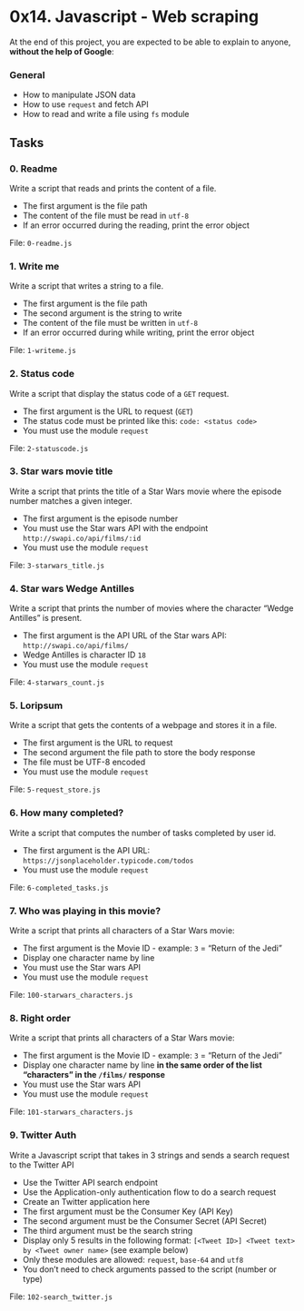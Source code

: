 <h1>0x14. Javascript - Web scraping</h1>
<p>At the end of this project, you are expected to be able to explain to anyone, <strong>without the help of Google</strong>:</p>

<h3>General</h3>

<ul>
<li>How to manipulate JSON data</li>
<li>How to use <code>request</code> and fetch API</li>
<li>How to read and write a file using <code>fs</code> module</li>
</ul>
<h2>Tasks</h2>
  <h3>
    0. Readme
  </h3>
  <p>Write a script that reads and prints the content of a file.</p>
<ul>
<li>The first argument is the file path</li>
<li>The content of the file must be read in <code>utf-8</code></li>
<li>If an error occurred during the reading, print the error object</li>
</ul>
        <p>File: <code>0-readme.js</code></p>
  <h3>
    1. Write me
  </h3>
  <p>Write a script that writes a string to a file.</p>
<ul>
<li>The first argument is the file path</li>
<li>The second argument is the string to write</li>
<li>The content of the file must be written in <code>utf-8</code></li>
<li>If an error occurred during while writing, print the error object</li>
</ul>
        <p>File: <code>1-writeme.js</code></p>
  <h3>
    2. Status code
  </h3>
  <p>Write a script that display the status code of a <code>GET</code> request.</p>
<ul>
<li>The first argument is the URL to request (<code>GET</code>)</li>
<li>The status code must be printed like this: <code>code: &lt;status code&gt;</code></li>
<li>You must use the module <code>request</code></li>
</ul>
        <p>File: <code>2-statuscode.js</code></p>
  <h3>
    3. Star wars movie title
  </h3>
  <p>Write a script that prints the title of a Star Wars movie where the episode number matches a given integer.</p>
<ul>
<li>The first argument is the episode number</li>
<li>You must use the Star wars API with the endpoint <code>http://swapi.co/api/films/:id</code></li>
<li>You must use the module <code>request</code></li>
</ul>
        <p>File: <code>3-starwars_title.js</code></p>
  <h3>
    4. Star wars Wedge Antilles
  </h3>
  <p>Write a script that prints the number of movies where the character &ldquo;Wedge Antilles&rdquo; is present.</p>
<ul>
<li>The first argument is the API URL of the Star wars API: <code>http://swapi.co/api/films/</code></li>
<li>Wedge Antilles is character ID <code>18</code></li>
<li>You must use the module <code>request</code></li>
</ul>
        <p>File: <code>4-starwars_count.js</code></p>
  <h3>
    5. Loripsum
  </h3>
  <p>Write a script that gets the contents of a webpage and stores it in a file.</p>
<ul>
<li>The first argument is the URL to request</li>
<li>The second argument the file path to store the body response</li>
<li>The file must be UTF-8 encoded</li>
<li>You must use the module <code>request</code></li>
</ul>
        <p>File: <code>5-request_store.js</code></p>
  <h3>
    6. How many completed?
  </h3>
  <p>Write a script that computes the number of tasks completed by user id.</p>
<ul>
<li>The first argument is the API URL: <code>https://jsonplaceholder.typicode.com/todos</code></li>
<li>You must use the module <code>request</code></li>
</ul>
        <p>File: <code>6-completed_tasks.js</code></p>
  <h3>
    7. Who was playing in this movie?
  </h3>
  <p>Write a script that prints all characters of a Star Wars movie:</p>
<ul>
<li>The first argument is the Movie ID - example: <code>3</code> = &ldquo;Return of the Jedi&rdquo; </li>
<li>Display one character name by line</li>
<li>You must use the Star wars API</li>
<li>You must use the module <code>request</code></li>
</ul>
        <p>File: <code>100-starwars_characters.js</code></p>
  <h3>
    8. Right order
  </h3>
  <p>Write a script that prints all characters of a Star Wars movie:</p>
<ul>
<li>The first argument is the Movie ID - example: <code>3</code> = &ldquo;Return of the Jedi&rdquo; </li>
<li>Display one character name by line <strong>in the same order of the list &ldquo;characters&rdquo; in the <code>/films/</code> response</strong></li>
<li>You must use the Star wars API</li>
<li>You must use the module <code>request</code></li>
</ul>
        <p>File: <code>101-starwars_characters.js</code></p>
  <h3>
    9. Twitter Auth
  </h3>
  <p>Write a Javascript script that takes in 3 strings and sends a search request to the Twitter API</p>
<ul>
<li>Use the Twitter API search endpoint</li>
<li>Use the Application-only authentication flow to do a search request </li>
<li>Create an Twitter application here</li>
<li>The first argument must be the Consumer Key (API Key)</li>
<li>The second argument must be the Consumer Secret (API Secret)</li>
<li>The third argument must be the search string</li>
<li>Display only 5 results in the following format: <code>[&lt;Tweet ID&gt;] &lt;Tweet text&gt; by &lt;Tweet owner name&gt;</code> (see example below)</li>
<li>Only these modules are allowed: <code>request</code>, <code>base-64</code> and <code>utf8</code></li>
<li>You don&rsquo;t need to check arguments passed to the script (number or type)</li>
</ul>
        <p>File: <code>102-search_twitter.js</code></p>
